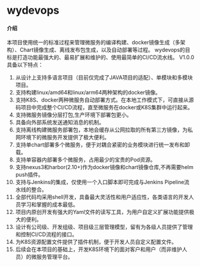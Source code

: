 # wydevops

#### 介绍
本项目使用统一的标准过程来管理微服务的编译构建、docker镜像生成（多架构）、Chart镜像生成、离线发布包生成，以及自动部署等过程。
wydevops的目标是打造功能最强大的、最易扩展和维护的、使用最简单的CI/CD流水线。
V1.0.0具备以下特点：
1. 从设计上支持多语言项目（目前仅完成了JAVA项目的适配）、单模块和多模块项目。
2. 支持构建linux/amd64和linux/arm64两种架构的docker镜像。
3. 支持K8S、docker两种微服务自动部署方式。在本地工作模式下，可直接从源码项目中完成整个CI/CD流程，直至微服务在docker或K8S集群中运行起来。
4. 支持微服务镜像分层打包,生产环境下部署包更小。
5. 具备向外部系统发送通知消息的机制。
6. 支持离线构建微服务部署包，本地会缓存从公网拉取的所有第三方镜像，为私网环境下的微服务开发提供了极大便利。
7. 支持单chart部署多个微服务，便于对耦合紧密的业务模块进行统一发布和卸载。
8. 支持单容器内部署多个微服务，占用最少的宝贵的Pod资源。
9. 支持nexus3和harbor(2.10+)作为docker镜像和chart镜像仓库,不再需要helm push插件。
10. 支持与Jenkins的集成，仅使用一个入口脚本即可完成与Jenkins Pipeline流水线的整合。
11. 全部代码均采用shell开发，具备最大灵活性和用户适应性，各类语言的开发人员学习和掌握的成本最低。
12. 项目内原创开发有强大的Yaml文件的读写工具，为用户自定义扩展功能提供极大的便利。
13. 设计有公司级、开发组级、项目级三层管理模型，留有为各级人员提供了管理和控制CI/CD流程的接口。
14. 为K8S资源配置文件提供了插件机制，便于开发人员自定义配置文件。
15. 后续会在本项目的基础上，开发K8S环境下的面对客户和用户（而非维护人员）的微服务管理平台。
